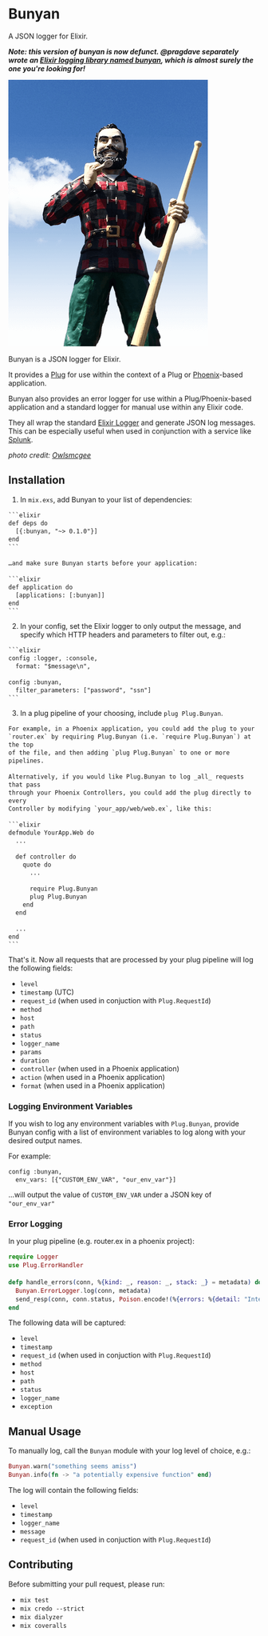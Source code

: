 # Bunyan

  A JSON logger for Elixir.
  
  **_Note: this version of bunyan is now defunct. @pragdave separately wrote an [Elixir logging library named bunyan](https://github.com/bunyan-logger/), which is almost surely the one you're looking for!_**

  ![Paul Bunyan the Logger](/paul_bunyan.png?raw=true)

  Bunyan is a JSON logger for Elixir.

  It provides a [Plug](https://github.com/elixir-lang/plug) for use within the
  context of a Plug or [Phoenix](http://www.phoenixframework.org/)-based
  application.

  Bunyan also provides an error logger for use within a Plug/Phoenix-based
  application and a standard logger for manual use within any Elixir code.

  They all wrap the standard
  [Elixir Logger](http://elixir-lang.org/docs/stable/logger/Logger.html)
  and generate JSON log messages. This can be especially useful when used
  in conjunction with a service like [Splunk](https://www.splunk.com/).

  _photo credit: [Owlsmcgee](https://commons.wikimedia.org/wiki/File:Paul_Bunyan_statue_in_Bangor,_Maine.JPG)_

## Installation

  1. In `mix.exs`, add Bunyan to your list of dependencies:

    ```elixir
    def deps do
      [{:bunyan, "~> 0.1.0"}]
    end
    ```

    …and make sure Bunyan starts before your application:

    ```elixir
    def application do
      [applications: [:bunyan]]
    end
    ```

  2. In your config, set the Elixir logger to only output the message, and
    specify which HTTP headers and parameters to filter out, e.g.:

    ```elixir
    config :logger, :console,
      format: "$message\n",

    config :bunyan,
      filter_parameters: ["password", "ssn"]
    ```

  3. In a plug pipeline of your choosing, include `plug Plug.Bunyan`.

    For example, in a Phoenix application, you could add the plug to your
    `router.ex` by requiring Plug.Bunyan (i.e. `require Plug.Bunyan`) at the top
    of the file, and then adding `plug Plug.Bunyan` to one or more pipelines.

    Alternatively, if you would like Plug.Bunyan to log _all_ requests that pass
    through your Phoenix Controllers, you could add the plug directly to every
    Controller by modifying `your_app/web/web.ex`, like this:

    ```elixir
    defmodule YourApp.Web do
      ...

      def controller do
        quote do
          ...

          require Plug.Bunyan
          plug Plug.Bunyan
        end
      end

      ...
    end
    ```

  That's it. Now all requests that are processed by your plug pipeline will
  log the following fields:

  * `level`
  * `timestamp` (UTC)
  * `request_id` (when used in conjuction with `Plug.RequestId`)
  * `method`
  * `host`
  * `path`
  * `status`
  * `logger_name`
  * `params`
  * `duration`
  * `controller` (when used in a Phoenix application)
  * `action` (when used in a Phoenix application)
  * `format` (when used in a Phoenix application)

### Logging Environment Variables

  If you wish to log any environment variables with `Plug.Bunyan`, provide
  Bunyan config with a list of environment variables to log along with your
  desired output names.

  For example:
  ```
  config :bunyan,
    env_vars: [{"CUSTOM_ENV_VAR", "our_env_var"}]
  ```

  ...will output the value of `CUSTOM_ENV_VAR` under a JSON key of `"our_env_var"`

### Error Logging

  In your plug pipeline (e.g. router.ex in a phoenix project):

  ```elixir
  require Logger
  use Plug.ErrorHandler

  defp handle_errors(conn, %{kind: _, reason: _, stack: _} = metadata) do
    Bunyan.ErrorLogger.log(conn, metadata)
    send_resp(conn, conn.status, Poison.encode!(%{errors: %{detail: "Internal server error"}}))
  end
  ```

  The following data will be captured:

  * `level`
  * `timestamp`
  * `request_id` (when used in conjuction with `Plug.RequestId`)
  * `method`
  * `host`
  * `path`
  * `status`
  * `logger_name`
  * `exception`

## Manual Usage

  To manually log, call the `Bunyan` module with your log level of choice, e.g.:

  ```elixir
  Bunyan.warn("something seems amiss")
  Bunyan.info(fn -> "a potentially expensive function" end)
  ```

  The log will contain the following fields:

  * `level`
  * `timestamp`
  * `logger_name`
  * `message`
  * `request_id` (when used in conjuction with `Plug.RequestId`)

## Contributing

  Before submitting your pull request, please run:

  * `mix test`
  * `mix credo --strict`
  * `mix dialyzer`
  * `mix coveralls`

